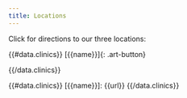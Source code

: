 ```yaml
---
title: Locations
---
```


Click for directions to our three locations:

{{#data.clinics}}
[{{name}}]{: .art-button}

{{/data.clinics}}

{{#data.clinics}}
[{{name}}]: {{url}}
{{/data.clinics}}

